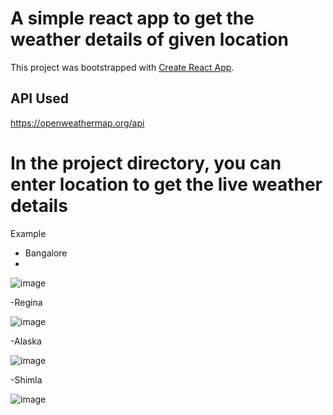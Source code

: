 # A simple react app to get the weather details of given location

This project was bootstrapped with [Create React App](https://github.com/facebook/create-react-app).

## API Used

https://openweathermap.org/api

# In the project directory, you can enter location to get the live weather details

Example
- Bangalore 
-
![image](https://user-images.githubusercontent.com/82048817/168414930-1c05aae4-89f8-40b0-8717-573cfd41ac3b.png)

-Regina

![image](https://user-images.githubusercontent.com/82048817/168414942-2a25b4aa-2553-482f-addc-159c16853322.png)

-Alaska

![image](https://user-images.githubusercontent.com/82048817/168414993-21baadad-7130-4a27-ba10-996fb2e21660.png)

-Shimla

![image](https://user-images.githubusercontent.com/82048817/168415005-3cee43bb-9f43-4804-ab60-b404da31e058.png)

